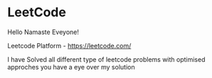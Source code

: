 # LeetCode
Hello Namaste Eveyone!

Leetcode Platform - https://leetcode.com/

I have Solved all different type of leetcode problems with optimised approches you have a eye over my solution

